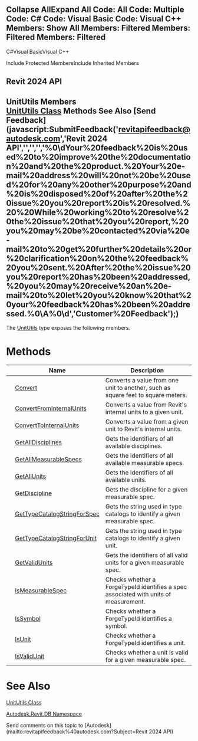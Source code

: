 ﻿

Collapse AllExpand All Code: All Code: Multiple Code: C# Code: Visual Basic Code: Visual C++  Members: Show All Members: Filtered Members: Filtered Members: Filtered   
---  
  
C#Visual BasicVisual C++

Include Protected MembersInclude Inherited Members

Revit 2024 API  
---  
UnitUtils Members  
[UnitUtils Class](128dd879-fea8-5d7b-1eb2-d64f87753990.md) Methods See Also [Send Feedback](javascript:SubmitFeedback\('revitapifeedback@autodesk.com','Revit 2024 API','','','','%0\\dYour%20feedback%20is%20used%20to%20improve%20the%20documentation%20and%20the%20product.%20Your%20e-mail%20address%20will%20not%20be%20used%20for%20any%20other%20purpose%20and%20is%20disposed%20of%20after%20the%20issue%20you%20report%20is%20resolved.%20%20While%20working%20to%20resolve%20the%20issue%20that%20you%20report,%20you%20may%20be%20contacted%20via%20e-mail%20to%20get%20further%20details%20or%20clarification%20on%20the%20feedback%20you%20sent.%20After%20the%20issue%20you%20report%20has%20been%20addressed,%20you%20may%20receive%20an%20e-mail%20to%20let%20you%20know%20that%20your%20feedback%20has%20been%20addressed.%0\\A%0\\d','Customer%20Feedback'\);)  
---  
  
The [UnitUtils](128dd879-fea8-5d7b-1eb2-d64f87753990.md) type exposes the following members.

# Methods

|  | Name | Description |
| --- | --- | --- |
|  | [Convert](0573dcde-4f6d-4e4d-9d39-11fd61806a75.md) | Converts a value from one unit to another, such as square feet to square meters. |
|  | [ConvertFromInternalUnits](60c6aac3-8306-c56e-b62f-b7011b9ad7b6.md) | Converts a value from Revit's internal units to a given unit. |
|  | [ConvertToInternalUnits](b5e8d065-d274-62f8-7b5d-89722f7c44f3.md) | Converts a value from a given unit to Revit's internal units. |
|  | [GetAllDisciplines](5b80ebe4-b085-5851-b412-0ad1dd5025bf.md) | Gets the identifiers of all available disciplines. |
|  | [GetAllMeasurableSpecs](3acc20f9-40cd-d2d0-cb84-6b47d2140a14.md) | Gets the identifiers of all available measurable specs. |
|  | [GetAllUnits](4f31ee9d-8e33-a12a-14b3-cc565dd77d45.md) | Gets the identifiers of all available units. |
|  | [GetDiscipline](77c58c44-0d8d-c10f-b6e7-2be9a25bbb1e.md) | Gets the discipline for a given measurable spec. |
|  | [GetTypeCatalogStringForSpec](734489b8-00fa-c522-daf9-a9a00063aa37.md) | Gets the string used in type catalogs to identify a given measurable spec. |
|  | [GetTypeCatalogStringForUnit](d97c331b-2aca-3d09-48ed-d22c2281e595.md) | Gets the string used in type catalogs to identify a given unit. |
|  | [GetValidUnits](5e7af690-b8cc-3576-c09d-6e7a8e1fdfd1.md) | Gets the identifiers of all valid units for a given measurable spec. |
|  | [IsMeasurableSpec](4c3009eb-fd4e-18a3-cc0b-58a3883d6143.md) | Checks whether a ForgeTypeId identifies a spec associated with units of measurement. |
|  | [IsSymbol](c3c2814f-2634-9321-5bf1-193b392367d1.md) | Checks whether a ForgeTypeId identifies a symbol. |
|  | [IsUnit](da854415-776c-ecf2-6d18-22d343fb5ebc.md) | Checks whether a ForgeTypeId identifies a unit. |
|  | [IsValidUnit](011d8e94-17c5-e29c-2642-b137b9c6894d.md) | Checks whether a unit is valid for a given measurable spec. |
  
# See Also

[UnitUtils Class](128dd879-fea8-5d7b-1eb2-d64f87753990.md)

[Autodesk.Revit.DB Namespace](87546ba7-461b-c646-cbb1-2cb8f5bff8b2.md)

Send comments on this topic to [Autodesk](mailto:revitapifeedback%40autodesk.com?Subject=Revit 2024 API)